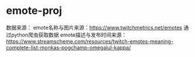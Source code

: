 # emote-proj
数据来源：
emote名称与图片来源：https://www.twitchmetrics.net/emotes 通过python爬虫获取数据
emote描述与发布时间来源：https://www.streamscheme.com/resources/twitch-emotes-meaning-complete-list-monkas-pogchamp-omegalul-kappa/

